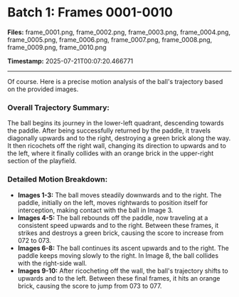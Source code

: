# Batch 1: Frames 0001-0010

**Files:** frame_0001.png, frame_0002.png, frame_0003.png, frame_0004.png, frame_0005.png, frame_0006.png, frame_0007.png, frame_0008.png, frame_0009.png, frame_0010.png

**Timestamp:** 2025-07-21T00:07:20.466771

---

Of course. Here is a precise motion analysis of the ball's trajectory based on the provided images.

### Overall Trajectory Summary:
The ball begins its journey in the lower-left quadrant, descending towards the paddle. After being successfully returned by the paddle, it travels diagonally upwards and to the right, destroying a green brick along the way. It then ricochets off the right wall, changing its direction to upwards and to the left, where it finally collides with an orange brick in the upper-right section of the playfield.

### Detailed Motion Breakdown:
*   **Images 1-3:** The ball moves steadily downwards and to the right. The paddle, initially on the left, moves rightwards to position itself for interception, making contact with the ball in Image 3.
*   **Images 4-5:** The ball rebounds off the paddle, now traveling at a consistent speed upwards and to the right. Between these frames, it strikes and destroys a green brick, causing the score to increase from 072 to 073.
*   **Images 6-8:** The ball continues its ascent upwards and to the right. The paddle keeps moving slowly to the right. In Image 8, the ball collides with the right-side wall.
*   **Images 9-10:** After ricocheting off the wall, the ball's trajectory shifts to upwards and to the left. Between these final frames, it hits an orange brick, causing the score to jump from 073 to 077.
